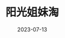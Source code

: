 ---
layout: movie-review
title: 阳光姐妹淘
description: >
  这是一部描述女性友谊的电影，虽然是日本的翻拍而非原版韩国影片，但总体来说，它成功地避免了典型的男性臆想情节，让人感到舒适。影片营造了轻松的氛围，带有一些充满中二感的日本幽默元素。其中的情节让我回忆起了自己的初中生活，那段六个朋友组成的小团体，整天嬉笑打闹的时光。然而，随着时间的流逝，大家的生活和价值观渐渐改变，自然而然地失去联系也是正常的事情。特别触动我内心的是芹香的离世。她在去世后通过物质上的支持，帮助了她生前的好友们过上更好的生活。然而，如此年轻的生命提前凋零，让人感到心痛和惋惜，让人体会到生命的脆弱和珍贵。
category: 电影
img: assets/img/movie/2023/yang_guang_jie_mei_tao_ri.webp
star: 5
date: 2023-07-13
---